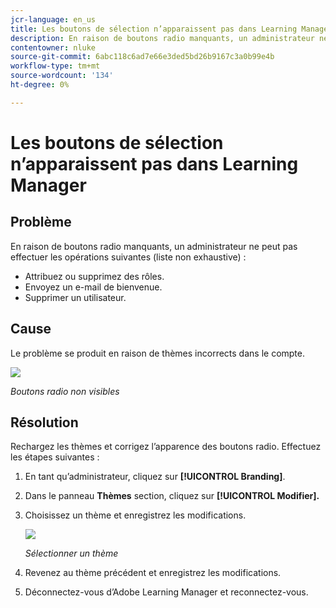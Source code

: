 ```yaml
---
jcr-language: en_us
title: Les boutons de sélection n’apparaissent pas dans Learning Manager
description: En raison de boutons radio manquants, un administrateur ne peut pas attribuer ou supprimer des rôles, envoyer un e-mail de bienvenue ou supprimer un utilisateur.
contentowner: nluke
source-git-commit: 6abc118c6ad7e66e3ded5bd26b9167c3a0b99e4b
workflow-type: tm+mt
source-wordcount: '134'
ht-degree: 0%

---
```




# Les boutons de sélection n’apparaissent pas dans Learning Manager

## Problème

En raison de boutons radio manquants, un administrateur ne peut pas effectuer les opérations suivantes (liste non exhaustive) :

* Attribuez ou supprimez des rôles.
* Envoyez un e-mail de bienvenue.
* Supprimer un utilisateur.

## Cause

Le problème se produit en raison de thèmes incorrects dans le compte.

![](assets/radio-buttons.png)

*Boutons radio non visibles*

## Résolution

Rechargez les thèmes et corrigez l’apparence des boutons radio. Effectuez les étapes suivantes :

1. En tant qu’administrateur, cliquez sur **[!UICONTROL Branding]**.
1. Dans le panneau **Thèmes** section, cliquez sur **[!UICONTROL Modifier].**
1. Choisissez un thème et enregistrez les modifications.

   ![](assets/set-themes.png)

   *Sélectionner un thème*

1. Revenez au thème précédent et enregistrez les modifications.
1. Déconnectez-vous d’Adobe Learning Manager et reconnectez-vous.
